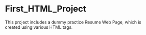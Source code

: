 # First_HTML_Project
This project includes a dummy practice Resume Web Page, which is created using various HTML tags.
